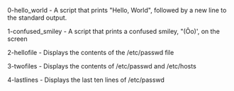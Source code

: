 0-hello_world - A script that prints "Hello, World", followed by a new line to the standard output.

1-confused_smiley - A script that prints a confused smiley, "(Ôo)', on the screen

2-hellofile - Displays the contents of the /etc/passwd file

3-twofiles - Displays the contents of /etc/passwd and /etc/hosts

4-lastlines - Displays the last ten lines of /etc/passwd
